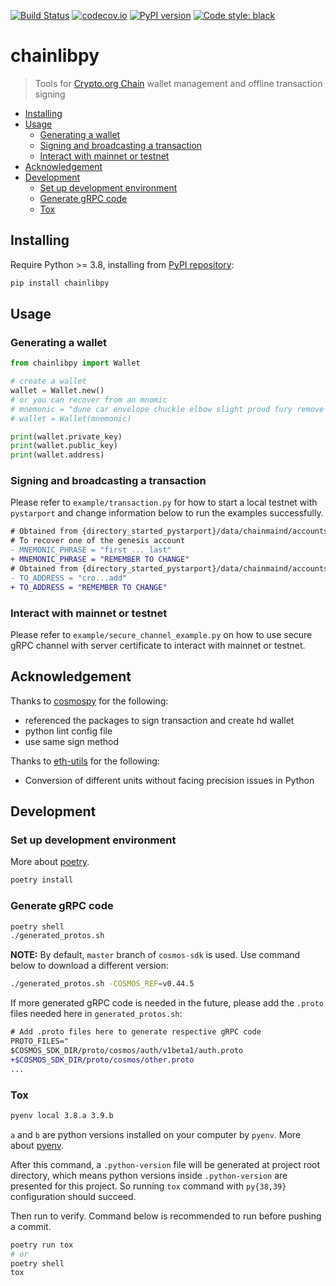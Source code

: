 [![Build Status](https://travis-ci.com/crypto-org-chain/chainlibpy.svg?branch=master)](https://travis-ci.com//chainlibpy)
[![codecov.io](https://codecov.io/gh/crypto-org-chain/chainlibpy/branch/master/graph/badge.svg)](https://codecov.io/gh/crypto-org-chain/chainlibpy)
[![PyPI version](https://img.shields.io/pypi/v/chainlibpy)](https://pypi.org/project/chainlibpy)
[![Code style: black](https://img.shields.io/badge/code%20style-black-000000.svg)](https://github.com/psf/black)

# chainlibpy

> Tools for [Crypto.org Chain](https://github.com/crypto-org-chain/chain-main) wallet management and offline transaction signing

<!-- mdformat-toc start --slug=github --maxlevel=6 --minlevel=2 -->

- [Installing](#installing)
- [Usage](#usage)
  - [Generating a wallet](#generating-a-wallet)
  - [Signing and broadcasting a transaction](#signing-and-broadcasting-a-transaction)
  - [Interact with mainnet or testnet](#interact-with-mainnet-or-testnet)
- [Acknowledgement](#acknowledgement)
- [Development](#development)
  - [Set up development environment](#set-up-development-environment)
  - [Generate gRPC code](#generate-grpc-code)
  - [Tox](#tox)

<!-- mdformat-toc end -->

## Installing<a name="installing"></a>

Require Python >= 3.8, installing from [PyPI repository](https://pypi.org/project/chainlibpy):

```bash
pip install chainlibpy
```

## Usage<a name="usage"></a>

### Generating a wallet<a name="generating-a-wallet"></a>

```python
from chainlibpy import Wallet

# create a wallet
wallet = Wallet.new()
# or you can recover from an mnomic
# mnemonic = "dune car envelope chuckle elbow slight proud fury remove candy uphold puzzle call select sibling sport gadget please want vault glance verb damage gown"
# wallet = Wallet(mnemonic)

print(wallet.private_key)
print(wallet.public_key)
print(wallet.address)
```

### Signing and broadcasting a transaction<a name="signing-and-broadcasting-a-transaction"></a>

Please refer to `example/transaction.py` for how to start a local testnet with `pystarport` and change information below to run the examples successfully.

```diff
# Obtained from {directory_started_pystarport}/data/chainmaind/accounts.json
# To recover one of the genesis account
- MNEMONIC_PHRASE = "first ... last"
+ MNEMONIC_PHRASE = "REMEMBER TO CHANGE"
# Obtained from {directory_started_pystarport}/data/chainmaind/accounts.json
- TO_ADDRESS = "cro...add"
+ TO_ADDRESS = "REMEMBER TO CHANGE"
```

### Interact with mainnet or testnet<a name="interact-with-mainnet-or-testnet"></a>

Please refer to `example/secure_channel_example.py` on how to use secure gRPC channel with server certificate to interact with mainnet or testnet.

## Acknowledgement<a name="acknowledgement"></a>

Thanks to [cosmospy](https://github.com/hukkinj1/cosmospy) for the following:

- referenced the packages to sign transaction and create hd wallet
- python lint config file
- use same sign method

Thanks to [eth-utils](https://github.com/ethereum/eth-utils) for the following:

- Conversion of different units without facing precision issues in Python

## Development<a name="development"></a>

### Set up development environment<a name="set-up-development-environment"></a>

More about [poetry](https://python-poetry.org/docs/).

```bash
poetry install
```

### Generate gRPC code<a name="generate-grpc-code"></a>

```bash
poetry shell
./generated_protos.sh
```

**NOTE:** By default, `master` branch of `cosmos-sdk` is used. Use command below to download a different version:

```bash
./generated_protos.sh -COSMOS_REF=v0.44.5
```

If more generated gRPC code is needed in the future, please add the `.proto` files needed here in `generated_protos.sh`:

```diff
# Add .proto files here to generate respective gRPC code
PROTO_FILES="
$COSMOS_SDK_DIR/proto/cosmos/auth/v1beta1/auth.proto
+$COSMOS_SDK_DIR/proto/cosmos/other.proto
...
```

### Tox<a name="tox"></a>

```bash
pyenv local 3.8.a 3.9.b
```

`a` and `b` are python versions installed on your computer by `pyenv`. More about [pyenv](https://github.com/pyenv/pyenv).

After this command, a `.python-version` file will be generated at project root directory, which means python versions inside `.python-version` are presented for this project. So running `tox` command with `py{38,39}` configuration should succeed.

Then run to verify. Command below is recommended to run before pushing a commit.

```bash
poetry run tox
# or
poetry shell
tox
```
